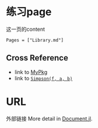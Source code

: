 # 练习page

 这一页的content
```@contents
Pages = ["Library.md"]
```

## Cross Reference

- link to [MyPkg](@ref)
- link to [`Simpson(f, a, b)`](@ref)

# URL

 外部链接
More detail in [Document.jl](https://juliadocs.github.io/Documenter.jl/stable/).
